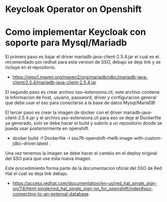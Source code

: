 # Keycloak Operator on Openshift
# Como implementar Keycloak con soporte para Mysql/Mariadb

El primero paso es bajar el driver mariadb-java-client-2.5.4.jar el cual es el recomendado por redhat para esta version de SSO, debajo se deja link y se incluye en el repositorio.
- https://repo1.maven.org/maven2/org/mariadb/jdbc/mariadb-java-client/2.5.4/mariadb-java-client-2.5.4.jar

El segundo paso es crear archivo sso-extensions.cli, este archivo contiene la informacion de host, usuario, password, driver y configuracion general que debe usar el sso para conectarse a la base de datos Mysql/MariaDB

El tercer paso es crear la imagen de docker con el driver mariadb-java-client-2.5.4.jar y el archivo sso-extensions.cli para eso se deje al Dockerfile ya generado, solo se debe hacer el build y subirlo a un repositorio donde se pueda usar posteriormente en openshift.
- docker build -f Dockerfile -t sso76-openshift-rhel8-image-with-custom-jdbc-driver:latest .

Una vez tenemos la imagen se debe hacer el cambio en el deploy original del SSO para que use esta nueva imagen.

Este procedimiento forma parte de la documentacion oficial del SSO de Red Hat el cual se deja link debajo.
- https://access.redhat.com/documentation/en-us/red_hat_single_sign-on/7.6/html-single/red_hat_single_sign-on_for_openshift/index#sso-connecting-to-an-external-database


